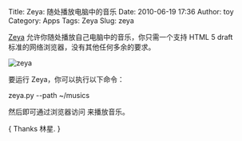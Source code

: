 Title: Zeya: 随处播放电脑中的音乐
Date: 2010-06-19 17:36
Author: toy
Category: Apps
Tags: Zeya
Slug: zeya

[Zeya](http://web.psung.name/zeya/)
允许你随处播放自己电脑中的音乐，你只需一个支持 HTML 5 draft  
标准的网络浏览器，没有其他任何多余的要求。

![zeya](http://i.linuxtoy.org/images/2010/06/zeya.png)

要运行 Zeya，你可以执行以下命令：

zeya.py --path ~/musics

然后即可通过浏览器访问 来播放音乐。

{ Thanks 林星. }

